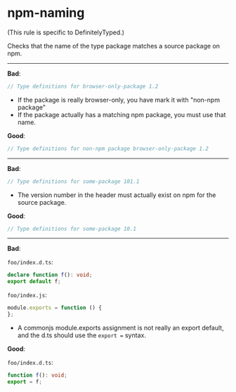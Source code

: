 # npm-naming

(This rule is specific to DefinitelyTyped.)

Checks that the name of the type package matches a source package on npm.

---

**Bad**:

```ts
// Type definitions for browser-only-package 1.2
```

* If the package is really browser-only, you have mark it with "non-npm package"
* If the package actually has a matching npm package, you must use that name.

**Good**:

```ts
// Type definitions for non-npm package browser-only-package 1.2
```

---

**Bad**:

```ts
// Type definitions for some-package 101.1
```

* The version number in the header must actually exist on npm for the source package.

**Good**:

```ts
// Type definitions for some-package 10.1
```

---

**Bad**:

`foo/index.d.ts`:

```ts
declare function f(): void;
export default f;
```

`foo/index.js`:

```js
module.exports = function () {
};
```

* A commonjs module.exports assignment is not really an export default, and the d.ts should use the `export =` syntax.

**Good**:

`foo/index.d.ts`:

```ts
function f(): void;
export = f;
```
